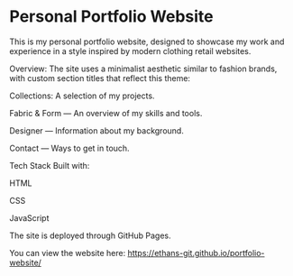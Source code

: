 # Personal Portfolio Website
This is my personal portfolio website, designed to showcase my work and experience in a style inspired by modern clothing retail websites.

Overview:
The site uses a minimalist aesthetic similar to fashion brands, with custom section titles that reflect this theme:

Collections: A selection of my projects.

Fabric & Form — An overview of my skills and tools.

Designer — Information about my background.

Contact — Ways to get in touch.

Tech Stack
Built with:

HTML

CSS

JavaScript

The site is deployed through GitHub Pages.

You can view the website here:
https://ethans-git.github.io/portfolio-website/